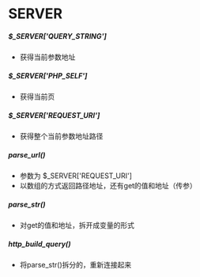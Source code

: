 # SERVER

##### $_SERVER['QUERY_STRING']

- 获得当前参数地址 

##### $_SERVER['PHP_SELF']

- 获得当前页

##### $_SERVER['REQUEST_URI']

- 获得整个当前参数地址路径

##### parse_url()

- 参数为  $_SERVER['REQUEST_URI']
- 以数组的方式返回路径地址，还有get的值和地址（传参）

##### parse_str()

- 对get的值和地址，拆开成变量的形式

##### http_build_query()

- 将parse_str()拆分的，重新连接起来